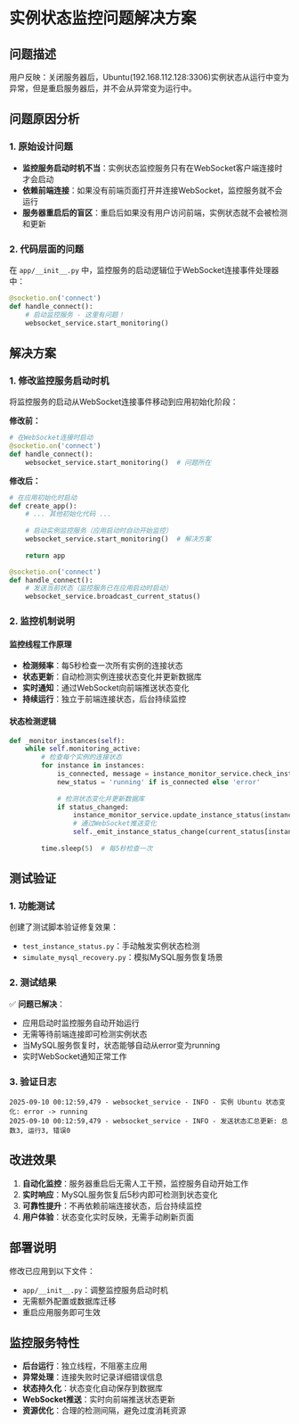 # 实例状态监控问题解决方案

## 问题描述
用户反映：关闭服务器后，Ubuntu(192.168.112.128:3306)实例状态从运行中变为异常，但是重启服务器后，并不会从异常变为运行中。

## 问题原因分析

### 1. 原始设计问题
- **监控服务启动时机不当**：实例状态监控服务只有在WebSocket客户端连接时才会启动
- **依赖前端连接**：如果没有前端页面打开并连接WebSocket，监控服务就不会运行
- **服务器重启后的盲区**：重启后如果没有用户访问前端，实例状态就不会被检测和更新

### 2. 代码层面的问题
在 `app/__init__.py` 中，监控服务的启动逻辑位于WebSocket连接事件处理器中：
```python
@socketio.on('connect')
def handle_connect():
    # 启动监控服务 - 这里有问题！
    websocket_service.start_monitoring()
```

## 解决方案

### 1. 修改监控服务启动时机
将监控服务的启动从WebSocket连接事件移动到应用初始化阶段：

**修改前：**
```python
# 在WebSocket连接时启动
@socketio.on('connect')
def handle_connect():
    websocket_service.start_monitoring()  # 问题所在
```

**修改后：**
```python
# 在应用初始化时启动
def create_app():
    # ... 其他初始化代码 ...
    
    # 启动实例监控服务（应用启动时自动开始监控）
    websocket_service.start_monitoring()  # 解决方案
    
    return app

@socketio.on('connect')
def handle_connect():
    # 发送当前状态（监控服务已在应用启动时启动）
    websocket_service.broadcast_current_status()
```

### 2. 监控机制说明

#### 监控线程工作原理
- **检测频率**：每5秒检查一次所有实例的连接状态
- **状态更新**：自动检测实例连接状态变化并更新数据库
- **实时通知**：通过WebSocket向前端推送状态变化
- **持续运行**：独立于前端连接状态，后台持续监控

#### 状态检测逻辑
```python
def _monitor_instances(self):
    while self.monitoring_active:
        # 检查每个实例的连接状态
        for instance in instances:
            is_connected, message = instance_monitor_service.check_instance_connection(instance)
            new_status = 'running' if is_connected else 'error'
            
            # 检测状态变化并更新数据库
            if status_changed:
                instance_monitor_service.update_instance_status(instance, is_connected, message)
                # 通过WebSocket推送变化
                self._emit_instance_status_change(current_status[instance.id])
        
        time.sleep(5)  # 每5秒检查一次
```

## 测试验证

### 1. 功能测试
创建了测试脚本验证修复效果：
- `test_instance_status.py`：手动触发实例状态检测
- `simulate_mysql_recovery.py`：模拟MySQL服务恢复场景

### 2. 测试结果
✅ **问题已解决**：
- 应用启动时监控服务自动开始运行
- 无需等待前端连接即可检测实例状态
- 当MySQL服务恢复时，状态能够自动从error变为running
- 实时WebSocket通知正常工作

### 3. 验证日志
```
2025-09-10 00:12:59,479 - websocket_service - INFO - 实例 Ubuntu 状态变化: error -> running
2025-09-10 00:12:59,479 - websocket_service - INFO - 发送状态汇总更新: 总数3, 运行3, 错误0
```

## 改进效果

1. **自动化监控**：服务器重启后无需人工干预，监控服务自动开始工作
2. **实时响应**：MySQL服务恢复后5秒内即可检测到状态变化
3. **可靠性提升**：不再依赖前端连接状态，后台持续监控
4. **用户体验**：状态变化实时反映，无需手动刷新页面

## 部署说明

修改已应用到以下文件：
- `app/__init__.py`：调整监控服务启动时机
- 无需额外配置或数据库迁移
- 重启应用服务即可生效

## 监控服务特性

- **后台运行**：独立线程，不阻塞主应用
- **异常处理**：连接失败时记录详细错误信息
- **状态持久化**：状态变化自动保存到数据库
- **WebSocket推送**：实时向前端推送状态更新
- **资源优化**：合理的检测间隔，避免过度消耗资源